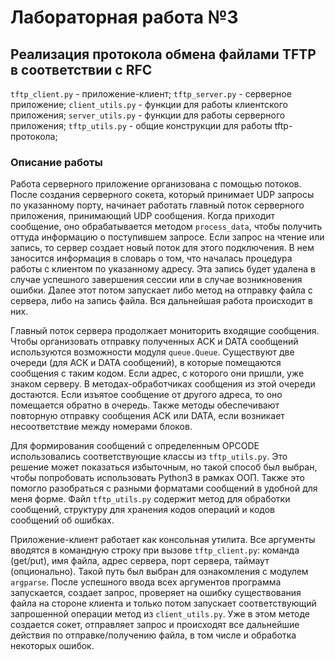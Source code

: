 # Лабораторная работа №3
## Реализация протокола обмена файлами TFTP в соответствии с RFC
`tftp_client.py` - приложение-клиент;
`tftp_server.py` - серверное приложение;
`client_utils.py` - функции для работы клиентского приложения;
`server_utils.py` - функции для работы серверного приложения;
`tftp_utils.py` - общие конструкции для работы tftp-протокола;


###  Описание работы

Работа серверного приложение организована с помощью потоков. 
После создания серверного сокета, который принимает UDP запросы по указанному порту, 
начинает работать главный поток серверного приложения, принимающий UDP сообщения. 
Когда приходит сообщение, оно обрабатывается методом `process_data`, 
чтобы получить оттуда информацию о поступившем запросе. 
Если запрос на чтение или запись, то сервер создает новый поток для этого подключения. 
В нем заносится информация в словарь о том, 
что началась процедура работы с клиентом по указанному адресу. 
Эта запись будет удалена в случае успешного завершения сессии 
или в случае возникновения ошибки. 
Далее этот потом запускает либо метод на отправку файла с сервера, либо на запись файла. 
Вся дальнейшая работа происходит в них. 

Главный поток сервера продолжает мониторить входящие сообщения. 
Чтобы организовать отправку полученных ACK и DATA сообщений используются возможности модуля `queue.Queue`. 
Существуют две очереди (для ACK и DATA сообщений), в которые помещаются сообщения с таким кодом. 
Если адрес, с которого они пришли, уже знаком серверу. В методах-обработчиках сообщения из этой очереди достаются. 
Если изъятое сообщение от другого адреса, то оно помещается обратно в очередь. 
Также методы обеспечивают повторную отправку сообщения ACK или DATA, если возникает несоответствие между номерами блоков. 

Для формирования сообщений с определенным OPCODE использовались соответствующие классы из `tftp_utils.py`.
Это решение может показаться избыточным, но такой способ был выбран, чтобы попробовать использовать Python3 в рамках ООП.
Также это помогло разобраться с разными форматами сообщений в удобной для меня форме.
Файл `tftp_utils.py` содержит метод для обработки сообщений, структуру для хранения кодов операций и кодов сообщений об ошибках. 


Приложение-клиент работает как консольная утилита. Все аргументы вводятся в командную строку при вызове `tftp_client.py`:
команда (get/put), имя файла, адрес сервера, порт сервера, таймаут (опционально). 
Такой путь был выбран для ознакомления с модулем `argparse`.
После успешного ввода всех аргументов программа запускается, 
создает запрос, проверяет на ошибку существования файла на стороне клиента и только потом запускает
соответствующий запрошенной операции метод из `client_utils.py`. Уже в этом методе создается сокет,
отправляет запрос и происходят все дальнейшие действия по отправке/получению файла, в том числе и обработка некоторых ошибок. 